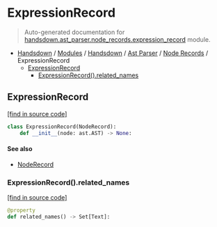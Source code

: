 # ExpressionRecord

> Auto-generated documentation for [handsdown.ast_parser.node_records.expression_record](https://github.com/vemel/handsdown/blob/master/handsdown/ast_parser/node_records/expression_record.py) module.

- [Handsdown](../../../README.md#-handsdown---python-documentation-generator) / [Modules](../../../MODULES.md#modules) / [Handsdown](../../index.md#handsdown) / [Ast Parser](../index.md#ast-parser) / [Node Records](index.md#node-records) / ExpressionRecord
    - [ExpressionRecord](#expressionrecord)
        - [ExpressionRecord().related_names](#expressionrecordrelated_names)

## ExpressionRecord

[[find in source code]](https://github.com/vemel/handsdown/blob/master/handsdown/ast_parser/node_records/expression_record.py#L12)

```python
class ExpressionRecord(NodeRecord):
    def __init__(node: ast.AST) -> None:
```

#### See also

- [NodeRecord](node_record.md#noderecord)

### ExpressionRecord().related_names

[[find in source code]](https://github.com/vemel/handsdown/blob/master/handsdown/ast_parser/node_records/expression_record.py#L21)

```python
@property
def related_names() -> Set[Text]:
```
